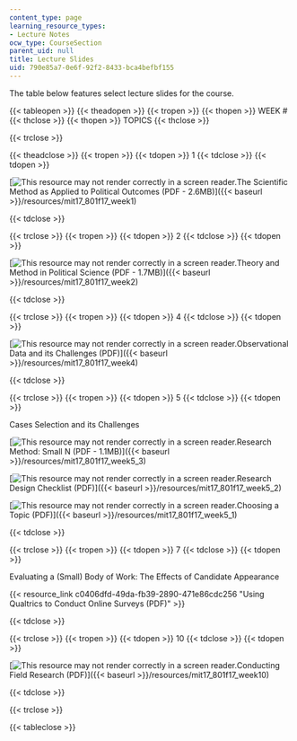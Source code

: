 ```yaml
---
content_type: page
learning_resource_types:
- Lecture Notes
ocw_type: CourseSection
parent_uid: null
title: Lecture Slides
uid: 790e85a7-0e6f-92f2-8433-bca4befbf155
---
```


The table below features select lecture slides for the course. 

{{< tableopen >}}
{{< theadopen >}}
{{< tropen >}}
{{< thopen >}}
WEEK #
{{< thclose >}}
{{< thopen >}}
TOPICS
{{< thclose >}}

{{< trclose >}}

{{< theadclose >}}
{{< tropen >}}
{{< tdopen >}}
1
{{< tdclose >}}
{{< tdopen >}}


[![This resource may not render correctly in a screen reader.](/images/inacessible.gif)The Scientific Method as Applied to Political Outcomes (PDF - 2.6MB)]({{< baseurl >}}/resources/mit17_801f17_week1)


{{< tdclose >}}

{{< trclose >}}
{{< tropen >}}
{{< tdopen >}}
2
{{< tdclose >}}
{{< tdopen >}}


[![This resource may not render correctly in a screen reader.](/images/inacessible.gif)Theory and Method in Political Science (PDF - 1.7MB)]({{< baseurl >}}/resources/mit17_801f17_week2)


{{< tdclose >}}

{{< trclose >}}
{{< tropen >}}
{{< tdopen >}}
4
{{< tdclose >}}
{{< tdopen >}}


[![This resource may not render correctly in a screen reader.](/images/inacessible.gif)Observational Data and its Challenges (PDF)]({{< baseurl >}}/resources/mit17_801f17_week4)


{{< tdclose >}}

{{< trclose >}}
{{< tropen >}}
{{< tdopen >}}
5
{{< tdclose >}}
{{< tdopen >}}


Cases Selection and its Challenges

[![This resource may not render correctly in a screen reader.](/images/inacessible.gif)Research Method: Small N (PDF - 1.1MB)]({{< baseurl >}}/resources/mit17_801f17_week5_3)

[![This resource may not render correctly in a screen reader.](/images/inacessible.gif)Research Design Checklist (PDF)]({{< baseurl >}}/resources/mit17_801f17_week5_2)

[![This resource may not render correctly in a screen reader.](/images/inacessible.gif)Choosing a Topic (PDF)]({{< baseurl >}}/resources/mit17_801f17_week5_1)


{{< tdclose >}}

{{< trclose >}}
{{< tropen >}}
{{< tdopen >}}
7
{{< tdclose >}}
{{< tdopen >}}


Evaluating a (Small) Body of Work: The Effects of Candidate Appearance

{{< resource_link c0406dfd-49da-fb39-2890-471e86cdc256 "Using Qualtrics to Conduct Online Surveys (PDF)" >}}


{{< tdclose >}}

{{< trclose >}}
{{< tropen >}}
{{< tdopen >}}
10
{{< tdclose >}}
{{< tdopen >}}


[![This resource may not render correctly in a screen reader.](/images/inacessible.gif)Conducting Field Research (PDF)]({{< baseurl >}}/resources/mit17_801f17_week10)


{{< tdclose >}}

{{< trclose >}}

{{< tableclose >}}